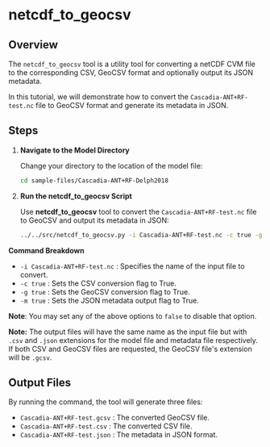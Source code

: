# netcdf_to_geocsv

## Overview

The `netcdf_to_geocsv` tool is a utility tool for converting a netCDF CVM file to the corresponding CSV, GeoCSV format and optionally output its JSON metadata.

In this tutorial, we will demonstrate how to convert the `Cascadia-ANT+RF-test.nc` file to GeoCSV format and generate its metadata in JSON.

## Steps

1. **Navigate to the Model Directory**

   Change your directory to the location of the model file:

   ```bash
   cd sample-files/Cascadia-ANT+RF-Delph2018
   ```

2. **Run the netcdf_to_geocsv Script**

   Use **netcdf_to_geocsv** tool to convert the `Cascadia-ANT+RF-test.nc` file to GeoCSV and output its metadata in JSON:

   ```bash
   ../../src/netcdf_to_geocsv.py -i Cascadia-ANT+RF-test.nc -c true -g true -m true
   ```

**Command Breakdown**

- `-i Cascadia-ANT+RF-test.nc` : Specifies the name of the input file to convert.
- `-c true` : Sets the CSV conversion flag to True.
- `-g true` : Sets the GeoCSV conversion flag to True.
- `-m true` : Sets the JSON metadata output flag to True.

**Note**: You may set any of the above options to `false` to disable that option.

**Note:** The output files will have the same name as the input file but with `.csv` and `.json` extensions for the model file and metadata file respectively. If both CSV and GeoCSV files are requested, the GeoCSV file's extension will be `.gcsv`.

## Output Files

By running the command, the tool will generate three files:

- `Cascadia-ANT+RF-test.gcsv` : The converted GeoCSV file.
- `Cascadia-ANT+RF-test.csv` : The converted CSV file.
- `Cascadia-ANT+RF-test.json` : The metadata in JSON format.
